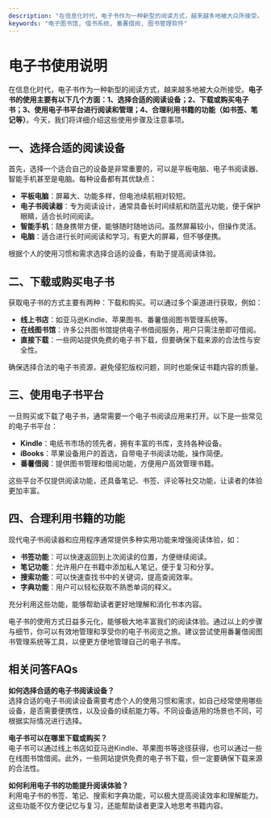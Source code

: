```yaml
---
description: "在信息化时代，电子书作为一种新型的阅读方式，越来越多地被大众所接受。**电子书的使用主要有以下几个方面：1、选择合适的阅读设备；2、下载或购买电子书；3、使用电子书平台进行阅读和管理；4、合理利用书籍的功能（如书签、笔记等）**。今天，我们将详细介绍这些使用步骤及注意事项。"
keywords: "电子图书馆, 借书系统, 番薯借阅, 图书管理软件"
---
```

# 电子书使用说明

在信息化时代，电子书作为一种新型的阅读方式，越来越多地被大众所接受。**电子书的使用主要有以下几个方面：1、选择合适的阅读设备；2、下载或购买电子书；3、使用电子书平台进行阅读和管理；4、合理利用书籍的功能（如书签、笔记等）**。今天，我们将详细介绍这些使用步骤及注意事项。

## 一、选择合适的阅读设备

首先，选择一个适合自己的设备是非常重要的，可以是平板电脑、电子书阅读器、智能手机甚至是电脑。每种设备都有其优缺点：
- **平板电脑**：屏幕大、功能多样，但电池续航相对较短。
- **电子书阅读器**：专为阅读设计，通常具备长时间续航和防蓝光功能，便于保护眼睛，适合长时间阅读。
- **智能手机**：随身携带方便，能够随时随地访问。虽然屏幕较小，但操作灵活。
- **电脑**：适合进行长时间阅读和学习，有更大的屏幕，但不够便携。

根据个人的使用习惯和需求选择合适的设备，有助于提高阅读体验。

## 二、下载或购买电子书

获取电子书的方式主要有两种：下载和购买。可以通过多个渠道进行获取，例如：
- **线上书店**：如亚马逊Kindle、苹果图书、番薯借阅图书管理系统等。
- **在线图书馆**：许多公共图书馆提供电子书借阅服务，用户只需注册即可借阅。
- **直接下载**：一些网站提供免费的电子书下载，但要确保下载来源的合法性与安全性。

确保选择合法的电子书资源，避免侵犯版权问题，同时也能保证书籍内容的质量。

## 三、使用电子书平台

一旦购买或下载了电子书，通常需要一个电子书阅读应用来打开。以下是一些常见的电子书平台：
- **Kindle**：电纸书市场的领先者，拥有丰富的书库，支持各种设备。
- **iBooks**：苹果设备用户的首选，自带电子书阅读功能，操作简便。
- **番薯借阅**：提供图书管理和借阅功能，方便用户高效管理书籍。

这些平台不仅提供阅读功能，还具备笔记、书签、评论等社交功能，让读者的体验更加丰富。

## 四、合理利用书籍的功能

现代电子书阅读器和应用程序通常提供多种实用功能来增强阅读体验，如：
- **书签功能**：可以快速返回到上次阅读的位置，方便继续阅读。
- **笔记功能**：允许用户在书籍中添加私人笔记，便于复习和分享。
- **搜索功能**：可以快速查找书中的关键词，提高查阅效率。
- **字典功能**：用户可以轻松获取不熟悉单词的释义。

充分利用这些功能，能够帮助读者更好地理解和消化书本内容。

电子书的使用方式日益多元化，能够极大地丰富我们的阅读体验。通过以上的步骤与细节，你可以有效地管理和享受你的电子书阅览之旅。建议尝试使用番薯借阅图书管理系统等工具，以便更方便地管理自己的电子书库。

## 相关问答FAQs

**如何选择合适的电子书阅读设备？**  
选择合适的电子书阅读设备需要考虑个人的使用习惯和需求，如自己经常使用哪些设备，是否需要便携性，以及设备的续航能力等。不同设备适用的场景也不同，可根据实际情况进行选择。

**电子书可以在哪里下载或购买？**  
电子书可以通过线上书店如亚马逊Kindle、苹果图书等途径获得，也可以通过一些在线图书馆借阅。此外，一些网站提供免费的电子书下载，但一定要确保下载来源的合法性。

**如何利用电子书的功能提升阅读体验？**  
利用电子书的书签、笔记、搜索和字典功能，可以极大提高阅读效率和理解能力。这些功能不仅方便记忆与复习，还能帮助读者更深入地思考书籍内容。
